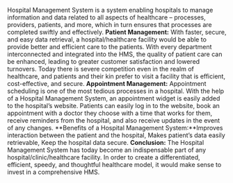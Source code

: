 Hospital Management System is a system enabling hospitals to manage information and data related to all aspects of healthcare – processes, providers, patients, and more, which in turn ensures that processes are completed swiftly and effectively.
**Patient Management:** With faster, secure, and easy data retrieval, a hospital/healthcare facility would be able to provide better and efficient care to the patients. With every department interconnected and integrated into the HMS, the quality of patient care can be enhanced, leading to greater customer satisfaction and lowered turnovers. Today there is severe competition even in the realm of healthcare, and patients and their kin prefer to visit a facility that is efficient, cost-effective, and secure.
**Appointment Management:** Appointment scheduling is one of the most tedious processes in a hospital. With the help of a Hospital Management System, an appointment widget is easily added to the hospital’s website. Patients can easily log in to the website, book an appointment with a doctor they choose with a time that works for them, receive reminders from the hospital, and also receive updates in the event of any changes.
**Benefits of a Hospital Management System:**Improves interaction between the patient and the hospital, Makes patient’s data easily retrievable, Keep the hospital data secure.
**Conclusion:**
The Hospital Management System has today become an indispensable part of any hospital/clinic/healthcare facility. In order to create a differentiated, efficient, speedy, and thoughtful healthcare model, it would make sense to invest in a comprehensive HMS.
